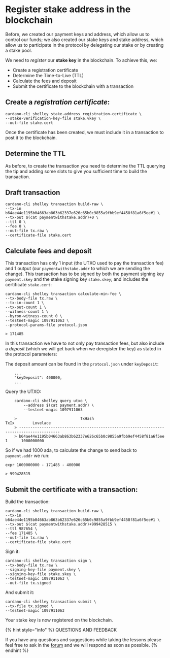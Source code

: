 # Register stake address in the blockchain

Before, we created our payment keys and address, which allow us to control our funds; we also created our stake keys and stake address, which allow us to participate in the protocol by delegating our stake or by creating a stake pool.

We need to _register_ our **stake key** in the blockchain. To achieve this, we:

* Create a registration certificate
* Determine the Time-to-Live \(TTL\)
* Calculate the fees and deposit   
* Submit the certificate to the blockchain with a transaction

## Create a _registration certificate_:

```text
cardano-cli shelley stake-address registration-certificate \
--stake-verification-key-file stake.vkey \
--out-file stake.cert
```

Once the certificate has been created, we must include it in a transaction to post it to the blockchain.

## Determine the TTL

As before, to create the transaction you need to determine the TTL querying the tip and adding some slots to give you sufficient time to build the transaction.

## Draft transaction

```text
cardano-cli shelley transaction build-raw \
--tx-in b64ae44e1195b04663ab863b62337e626c65b0c9855a9fbb9ef4458f81a6f5ee#1 \
--tx-out $(cat paymentwithstake.addr)+0 \
--ttl 0 \
--fee 0 \
--out-file tx.raw \
--certificate-file stake.cert
```

## Calculate fees and deposit

This transaction has only 1 input \(the UTXO used to pay the transaction fee\) and 1 output \(our `paymentwithstake.addr` to which we are sending the change\). This transaction has to be signed by both the payment signing key `payment.skey` and the stake signing key `stake.skey`; and includes the certificate `stake.cert`:

```text
cardano-cli shelley transaction calculate-min-fee \
--tx-body-file tx.raw \
--tx-in-count 1 \
--tx-out-count 1 \
--witness-count 1 \
--byron-witness-count 0 \
--testnet-magic 1097911063 \
--protocol-params-file protocol.json

> 171485
```

In this transaction we have to not only pay transaction fees, but also include a _deposit_ \(which we will get back when we deregister the key\) as stated in the protocol parameters:

The deposit amount can be found in the `protocol.json` under `keyDeposit`:

```text
    ...
    "keyDeposit": 400000,
    ...
```

Query the UTXO:

```text
    cardano-cli shelley query utxo \
        --address $(cat payment.addr) \
        --testnet-magic 1097911063

    >                            TxHash                                 TxIx        Lovelace
    > ----------------------------------------------------------------------------------------
    > b64ae44e1195b04663ab863b62337e626c65b0c9855a9fbb9ef4458f81a6f5ee     1      1000000000
```

So if we had 1000 ada, to calculate the change to send back to `payment.addr` we run:

```text
expr 1000000000 - 171485 - 400000

> 999428515
```

## Submit the certificate with a transaction:

Build the transaction:

```text
cardano-cli shelley transaction build-raw \
--tx-in b64ae44e1195b04663ab863b62337e626c65b0c9855a9fbb9ef4458f81a6f5ee#1 \
--tx-out $(cat paymentwithstake.addr)+999428515 \
--ttl 987654 \
--fee 171485 \
--out-file tx.raw \
--certificate-file stake.cert
```

Sign it:

```text
cardano-cli shelley transaction sign \
--tx-body-file tx.raw \
--signing-key-file payment.skey \
--signing-key-file stake.skey \
--testnet-magic 1097911063 \
--out-file tx.signed
```

And submit it:

```text
cardano-cli shelley transaction submit \
--tx-file tx.signed \
--testnet-magic 1097911063
```

Your stake key is now registered on the blockchain.

{% hint style="info" %}
QUESTIONS AND FEEDBACK

If you have any questions and suggestions while taking the lessons please feel free to ask in the [forum](https://forum.cardano.org/c/english/operators-talk/119) and we will respond as soon as possible.
{% endhint %}

